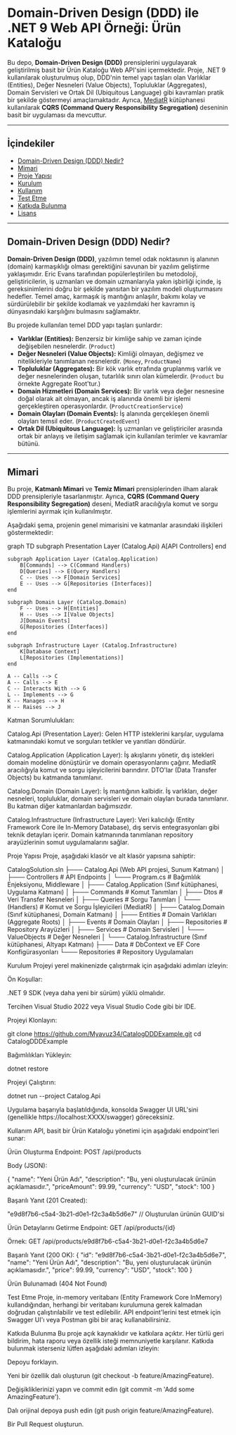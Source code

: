 # Domain-Driven Design (DDD) ile .NET 9 Web API Örneği: Ürün Kataloğu

Bu depo, **Domain-Driven Design (DDD)** prensiplerini uygulayarak geliştirilmiş basit bir Ürün Kataloğu Web API'sini içermektedir. Proje, .NET 9 kullanılarak oluşturulmuş olup, DDD'nin temel yapı taşları olan Varlıklar (Entities), Değer Nesneleri (Value Objects), Topluluklar (Aggregates), Domain Servisleri ve Ortak Dil (Ubiquitous Language) gibi kavramları pratik bir şekilde göstermeyi amaçlamaktadır. Ayrıca, [MediatR](https://github.com/jbogard/MediatR) kütüphanesi kullanılarak **CQRS (Command Query Responsibility Segregation)** deseninin basit bir uygulaması da mevcuttur.

---

## İçindekiler

- [Domain-Driven Design (DDD) Nedir?](#domain-driven-design-ddd-nedir)
- [Mimari](#mimari)
- [Proje Yapısı](#proje-yapısı)
- [Kurulum](#kurulum)
- [Kullanım](#kullanım)
- [Test Etme](#test-etme)
- [Katkıda Bulunma](#katkıda-bulunma)
- [Lisans](#lisans)

---

## Domain-Driven Design (DDD) Nedir?

**Domain-Driven Design (DDD)**, yazılımın temel odak noktasının iş alanının (domain) karmaşıklığı olması gerektiğini savunan bir yazılım geliştirme yaklaşımıdır. Eric Evans tarafından popülerleştirilen bu metodoloji, geliştiricilerin, iş uzmanları ve domain uzmanlarıyla yakın işbirliği içinde, iş gereksinimlerini doğru bir şekilde yansıtan bir yazılım modeli oluşturmasını hedefler. Temel amaç, karmaşık iş mantığını anlaşılır, bakımı kolay ve sürdürülebilir bir şekilde kodlamak ve yazılımdaki her kavramın iş dünyasındaki karşılığını bulmasını sağlamaktır.

Bu projede kullanılan temel DDD yapı taşları şunlardır:

* **Varlıklar (Entities):** Benzersiz bir kimliğe sahip ve zaman içinde değişebilen nesnelerdir. (`Product`)
* **Değer Nesneleri (Value Objects):** Kimliği olmayan, değişmez ve nitelikleriyle tanımlanan nesnelerdir. (`Money`, `ProductName`)
* **Topluluklar (Aggregates):** Bir kök varlık etrafında gruplanmış varlık ve değer nesnelerinden oluşan, tutarlılık sınırı olan kümelerdir. (`Product` bu örnekte Aggregate Root'tur.)
* **Domain Hizmetleri (Domain Services):** Bir varlık veya değer nesnesine doğal olarak ait olmayan, ancak iş alanında önemli bir işlemi gerçekleştiren operasyonlardır. (`ProductCreationService`)
* **Domain Olayları (Domain Events):** İş alanında gerçekleşen önemli olayları temsil eder. (`ProductCreatedEvent`)
* **Ortak Dil (Ubiquitous Language):** İş uzmanları ve geliştiriciler arasında ortak bir anlayış ve iletişim sağlamak için kullanılan terimler ve kavramlar bütünü.

---

## Mimari

Bu proje, **Katmanlı Mimari** ve **Temiz Mimari** prensiplerinden ilham alarak DDD prensipleriyle tasarlanmıştır. Ayrıca, **CQRS (Command Query Responsibility Segregation)** deseni, MediatR aracılığıyla komut ve sorgu işlemlerini ayırmak için kullanılmıştır.

Aşağıdaki şema, projenin genel mimarisini ve katmanlar arasındaki ilişkileri göstermektedir:

graph TD
    subgraph Presentation Layer (Catalog.Api)
        A[API Controllers]
    end

    subgraph Application Layer (Catalog.Application)
        B[Commands] --> C(Command Handlers)
        D[Queries] --> E(Query Handlers)
        C -- Uses --> F[Domain Services]
        E -- Uses --> G[Repositories (Interfaces)]
    end

    subgraph Domain Layer (Catalog.Domain)
        F -- Uses --> H[Entities]
        H -- Uses --> I[Value Objects]
        J[Domain Events]
        G[Repositories (Interfaces)]
    end

    subgraph Infrastructure Layer (Catalog.Infrastructure)
        K[Database Context]
        L[Repositories (Implementations)]
    end

    A -- Calls --> C
    A -- Calls --> E
    C -- Interacts With --> G
    L -- Implements --> G
    K -- Manages --> H
    H -- Raises --> J

Katman Sorumlulukları:

Catalog.Api (Presentation Layer): Gelen HTTP isteklerini karşılar, uygulama katmanındaki komut ve sorguları tetikler ve yanıtları döndürür.

Catalog.Application (Application Layer): İş akışlarını yönetir, dış istekleri domain modeline dönüştürür ve domain operasyonlarını çağırır. MediatR aracılığıyla komut ve sorgu işleyicilerini barındırır. DTO'lar (Data Transfer Objects) bu katmanda tanımlanır.

Catalog.Domain (Domain Layer): İş mantığının kalbidir. İş varlıkları, değer nesneleri, topluluklar, domain servisleri ve domain olayları burada tanımlanır. Bu katman diğer katmanlardan bağımsızdır.

Catalog.Infrastructure (Infrastructure Layer): Veri kalıcılığı (Entity Framework Core ile In-Memory Database), dış servis entegrasyonları gibi teknik detayları içerir. Domain katmanında tanımlanan repository arayüzlerinin somut uygulamalarını sağlar.

Proje Yapısı
Proje, aşağıdaki klasör ve alt klasör yapısına sahiptir:

CatalogSolution.sln
├─── Catalog.Api (Web API projesi, Sunum Katmanı)
│    ├─── Controllers           # API Endpoints
│    └─── Program.cs            # Bağımlılık Enjeksiyonu, Middleware
│
├─── Catalog.Application (Sınıf kütüphanesi, Uygulama Katmanı)
│    ├─── Commands              # Komut Tanımları
│    ├─── Dtos                  # Veri Transfer Nesneleri
│    ├─── Queries               # Sorgu Tanımları
│    └─── (Handlers)            # Komut ve Sorgu İşleyicileri (MediatR)
│
├─── Catalog.Domain (Sınıf kütüphanesi, Domain Katmanı)
│    ├─── Entities              # Domain Varlıkları (Aggregate Roots)
│    ├─── Events                # Domain Olayları
│    ├─── Repositories          # Repository Arayüzleri
│    ├─── Services              # Domain Servisleri
│    └─── ValueObjects          # Değer Nesneleri
│
└─── Catalog.Infrastructure (Sınıf kütüphanesi, Altyapı Katmanı)
     ├─── Data                  # DbContext ve EF Core Konfigürasyonları
     └─── Repositories          # Repository Uygulamaları

Kurulum
Projeyi yerel makinenizde çalıştırmak için aşağıdaki adımları izleyin:

Ön Koşullar:

.NET 9 SDK (veya daha yeni bir sürüm) yüklü olmalıdır.

Tercihen Visual Studio 2022 veya Visual Studio Code gibi bir IDE.

Projeyi Klonlayın:

git clone https://github.com/Myavuz34/CatalogDDDExample.git
cd CatalogDDDExample

Bağımlılıkları Yükleyin:

dotnet restore

Projeyi Çalıştırın:

dotnet run --project Catalog.Api

Uygulama başarıyla başlatıldığında, konsolda Swagger UI URL'sini (genellikle https://localhost:XXXX/swagger) göreceksiniz.

Kullanım
API, basit bir Ürün Kataloğu yönetimi için aşağıdaki endpoint'leri sunar:

Ürün Oluşturma
Endpoint: POST /api/products

Body (JSON):

{
  "name": "Yeni Ürün Adı",
  "description": "Bu, yeni oluşturulacak ürünün açıklamasıdır.",
  "priceAmount": 99.99,
  "currency": "USD",
  "stock": 100
}

Başarılı Yanıt (201 Created):

"e9d8f7b6-c5a4-3b21-d0e1-f2c3a4b5d6e7" // Oluşturulan ürünün GUID'si

Ürün Detaylarını Getirme
Endpoint: GET /api/products/{id}

Örnek: GET /api/products/e9d8f7b6-c5a4-3b21-d0e1-f2c3a4b5d6e7

Başarılı Yanıt (200 OK):
{
  "id": "e9d8f7b6-c5a4-3b21-d0e1-f2c3a4b5d6e7",
  "name": "Yeni Ürün Adı",
  "description": "Bu, yeni oluşturulacak ürünün açıklamasıdır.",
  "price": 99.99,
  "currency": "USD",
  "stock": 100
}

Ürün Bulunamadı (404 Not Found)

Test Etme
Proje, in-memory veritabanı (Entity Framework Core InMemory) kullandığından, herhangi bir veritabanı kurulumuna gerek kalmadan doğrudan çalıştırılabilir ve test edilebilir. API endpoint'lerini test etmek için Swagger UI'ı veya Postman gibi bir araç kullanabilirsiniz.

Katkıda Bulunma
Bu proje açık kaynaklıdır ve katkılara açıktır. Her türlü geri bildirim, hata raporu veya özellik isteği memnuniyetle karşılanır. Katkıda bulunmak isterseniz lütfen aşağıdaki adımları izleyin:

Depoyu forklayın.

Yeni bir özellik dalı oluşturun (git checkout -b feature/AmazingFeature).

Değişikliklerinizi yapın ve commit edin (git commit -m 'Add some AmazingFeature').

Dalı orijinal depoya push edin (git push origin feature/AmazingFeature).

Bir Pull Request oluşturun.